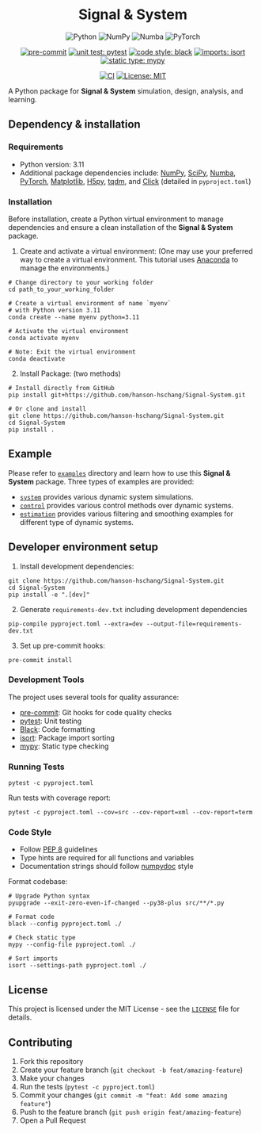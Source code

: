 <div align=center>
  <h1>Signal & System</h1>

![Python](https://img.shields.io/badge/Python-3776AB?logo=Python&logoColor=white)
![NumPy](https://img.shields.io/badge/NumPy-013243?logo=NumPy&logoColor=white)
![Numba](https://img.shields.io/badge/Numba-00A3E0?logo=Numba&logoColor=white)
![PyTorch](https://img.shields.io/badge/PyTorch-EE4C2C?logo=PyTorch&logoColor=white)


[![pre-commit](https://img.shields.io/badge/CI-pre--commit-FAB040?logo=pre-commit)](https://pre-commit.com/)
[![unit test: pytest](https://img.shields.io/badge/unit_test-pytest-0A9EDC?logo=pytest)](https://docs.pytest.org/)
[![code style: black](https://img.shields.io/badge/code_style-black-black)](https://github.com/psf/black)
[![imports: isort](https://img.shields.io/badge/imports-isort-blue?labelColor=orange)](https://pycqa.github.io/isort/)
[![static type: mypy](https://img.shields.io/badge/static_type-mypy-blue)](https://mypy-lang.org/)

[![CI](https://github.com/hanson-hschang/Signal-System/actions/workflows/main.yml/badge.svg)](https://github.com/hanson-hschang/Signal-System/actions)
[![License: MIT](https://img.shields.io/badge/License-MIT-yellow)](https://opensource.org/licenses/MIT)

</div>

A Python package for **Signal & System** simulation, design, analysis, and learning.

## Dependency & installation

### Requirements
  - Python version: 3.11
  - Additional package dependencies include: [NumPy](https://numpy.org/doc/stable/user/absolute_beginners.html), [SciPy](https://docs.scipy.org/doc/scipy/tutorial/index.html#user-guide), [Numba](https://numba.readthedocs.io/en/stable/user/5minguide.html), [PyTorch](https://pytorch.org/docs/stable/index.html), [Matplotlib](https://matplotlib.org/stable/users/explain/quick_start.html), [H5py](https://docs.h5py.org/en/stable/), [tqdm](https://tqdm.github.io/), and [Click](https://click.palletsprojects.com/en/stable/) (detailed in `pyproject.toml`)

### Installation

Before installation, create a Python virtual environment to manage dependencies and ensure a clean installation of the **Signal & System** package.

  1. Create and activate a virtual environment: (One may use your preferred way to create a virtual environment. This tutorial uses [Anaconda](https://docs.anaconda.com/) to manage the environments.)

```properties
# Change directory to your working folder
cd path_to_your_working_folder

# Create a virtual environment of name `myenv`
# with Python version 3.11
conda create --name myenv python=3.11

# Activate the virtual environment
conda activate myenv

# Note: Exit the virtual environment
conda deactivate
```

  2. Install Package: (two methods)

```properties
# Install directly from GitHub
pip install git+https://github.com/hanson-hschang/Signal-System.git

# Or clone and install
git clone https://github.com/hanson-hschang/Signal-System.git
cd Signal-System
pip install .
```

## Example

Please refer to [`examples`](https://github.com/hanson-hschang/Signal-System/tree/main/examples) directory and learn how to use this **Signal & System** package.
Three types of examples are provided:
  - [`system`](https://github.com/hanson-hschang/Signal-System/tree/main/examples/system) provides various dynamic system simulations.
  - [`control`](https://github.com/hanson-hschang/Signal-System/tree/main/examples/control) provides various control methods over dynamic systems.
  - [`estimation`](https://github.com/hanson-hschang/Signal-System/tree/main/examples/estimation) provides various filtering and smoothing examples for different type of dynamic systems.

## Developer environment setup

1. Install development dependencies:
```properties
git clone https://github.com/hanson-hschang/Signal-System.git
cd Signal-System
pip install -e ".[dev]"
```

2. Generate `requirements-dev.txt` including development dependencies
```properties
pip-compile pyproject.toml --extra=dev --output-file=requirements-dev.txt
```

3. Set up pre-commit hooks:
```properties
pre-commit install
```

### Development Tools

The project uses several tools for quality assurance:

- [pre-commit](https://pre-commit.com/): Git hooks for code quality checks
- [pytest](https://docs.pytest.org/en/stable/): Unit testing
- [Black](https://black.readthedocs.io/en/stable/): Code formatting
- [isort](https://pycqa.github.io/isort/): Package import sorting
- [mypy](https://mypy.readthedocs.io/en/stable/): Static type checking

### Running Tests

```properties
pytest -c pyproject.toml
```

Run tests with coverage report:
```properties
pytest -c pyproject.toml --cov=src --cov-report=xml --cov-report=term
```

### Code Style

- Follow [PEP 8](https://peps.python.org/pep-0008/) guidelines
- Type hints are required for all functions and variables
- Documentation strings should follow [numpydoc](https://numpydoc.readthedocs.io/en/latest/format.html) style

Format codebase:
```properties
# Upgrade Python syntax
pyupgrade --exit-zero-even-if-changed --py38-plus src/**/*.py

# Format code
black --config pyproject.toml ./

# Check static type
mypy --config-file pyproject.toml ./

# Sort imports
isort --settings-path pyproject.toml ./
```


## License

This project is licensed under the MIT License - see the [`LICENSE`](https://github.com/hanson-hschang/Signal-System/blob/main/LICENSE) file for details.

## Contributing

1. Fork this repository
2. Create your feature branch (`git checkout -b feat/amazing-feature`)
3. Make your changes
4. Run the tests (`pytest -c pyproject.toml`)
5. Commit your changes (`git commit -m "feat: Add some amazing feature"`)
6. Push to the feature branch (`git push origin feat/amazing-feature`)
7. Open a Pull Request
